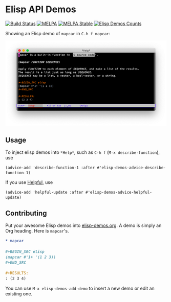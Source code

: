 # Elisp API Demos
[![Build Status](https://travis-ci.org/xuchunyang/elisp-demos.svg?branch=master)](https://travis-ci.org/xuchunyang/elisp-demos)
[![MELPA](https://melpa.org/packages/elisp-demos-badge.svg)](https://melpa.org/#/elisp-demos)
[![MELPA Stable](https://stable.melpa.org/packages/elisp-demos-badge.svg)](https://stable.melpa.org/#/elisp-demos)
[![Elisp Demos Counts](https://img.shields.io/badge/demos-1500-blue.svg)](elisp-demos.org)

Showing an Elisp demo of `mapcar` in `C-h f mapcar`:

![Elisp Demo: mapcar](screenshot.png)

## Usage

To inject elisp demos into `*Help*`, such as `C-h f` (`M-x describe-function`), use

``` emacs-lisp
(advice-add 'describe-function-1 :after #'elisp-demos-advice-describe-function-1)
```

If you use [Helpful](https://github.com/Wilfred/helpful), use

``` emacs-lisp
(advice-add 'helpful-update :after #'elisp-demos-advice-helpful-update)
```

## Contributing

Put your awesome Elisp demos into [elisp-demos.org](elisp-demos.org). A demo is simply an Org heading. Here is `mapcar`'s.

``` org
* mapcar

#+BEGIN_SRC elisp
(mapcar #'1+ '(1 2 3))
#+END_SRC

#+RESULTS:
: (2 3 4)
```

You can use `M-x elisp-demos-add-demo` to insert a new demo or edit an existing one.
